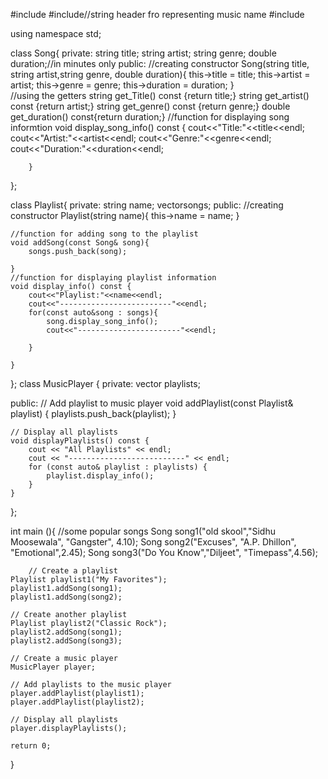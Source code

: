#include<iostream>
#include<string>//string header fro representing music name
#include<vector>

using namespace std;

class Song{
    private:
        string title;
        string artist;
        string genre;
        double duration;//in minutes only
    public:
        //creating constructor
        Song(string title, string artist,string genre, double duration){
            this->title = title;
            this->artist = artist;
            this->genre = genre;
            this->duration = duration;
        }    
        //using the getters
        string get_Title() const {return title;}
        string get_artist() const {return artist;}
        string get_genre() const {return genre;}
        double get_duration() const{return duration;}
        //function for displaying song informtion
        void display_song_info() const {
        cout<<"Title:"<<title<<endl;
        cout<<"Artist:"<<artist<<endl;
        cout<<"Genre:"<<genre<<endl;
        cout<<"Duration:"<<duration<<endl;

        }
};

class Playlist{
    private:
    string name;
    vector<Song>songs;
    public:
    //creating constructor
    Playlist(string name){
        this->name = name;
    }

    //function for adding song to the playlist
    void addSong(const Song& song){
        songs.push_back(song);

    }
    //function for displaying playlist information
    void display_info() const {
        cout<<"Playlist:"<<name<<endl;
        cout<<"-------------------------"<<endl;
        for(const auto&song : songs){
            song.display_song_info();
            cout<<"-----------------------"<<endl;

        }

    }
};
class MusicPlayer {
private:
    vector<Playlist> playlists;

public:
    // Add playlist to music player
    void addPlaylist(const Playlist& playlist) {
        playlists.push_back(playlist);
    }

    // Display all playlists
    void displayPlaylists() const {
        cout << "All Playlists" << endl;
        cout << "--------------------------" << endl;
        for (const auto& playlist : playlists) {
            playlist.display_info();
        }
    }
};

int main (){
    //some popular songs
    Song song1("old skool","Sidhu Moosewala", "Gangster", 4.10);
    Song song2("Excuses", "A.P. Dhillon", "Emotional",2.45);
    Song song3("Do You Know","Diljeet", "Timepass",4.56);

        // Create a playlist
    Playlist playlist1("My Favorites");
    playlist1.addSong(song1);
    playlist1.addSong(song2);

    // Create another playlist
    Playlist playlist2("Classic Rock");
    playlist2.addSong(song1);
    playlist2.addSong(song3);

    // Create a music player
    MusicPlayer player;

    // Add playlists to the music player
    player.addPlaylist(playlist1);
    player.addPlaylist(playlist2);

    // Display all playlists
    player.displayPlaylists();

    return 0;
 }
